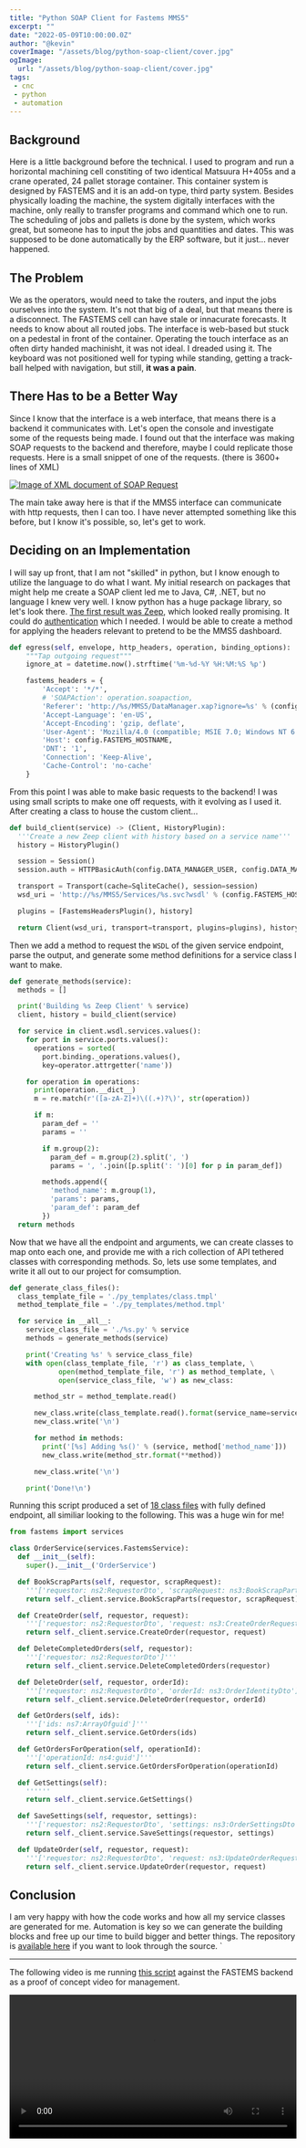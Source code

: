 ```yaml
---
title: "Python SOAP Client for Fastems MMS5"
excerpt: ""
date: "2022-05-09T10:00:00.0Z"
author: "@kevin"
coverImage: "/assets/blog/python-soap-client/cover.jpg"
ogImage:
  url: "/assets/blog/python-soap-client/cover.jpg"
tags:
 - cnc
 - python
 - automation
---
```

## Background

Here is a little background before the technical. I used to program and run a horizontal machining cell constiting of two identical Matsuura H+405s and a crane operated, 24 pallet storage container. This container system is designed by FASTEMS and it is an add-on type, third party system. Besides physically loading the machine, the system digitally interfaces with the machine, only really to transfer programs and command which one to run. The scheduling of jobs and pallets is done by the system, which works great, but someone has to input the jobs and quantities and dates. This was supposed to be done automatically by the ERP software, but it just... never happened.

## The Problem

We as the operators, would need to take the routers, and input the jobs ourselves into the system. It's not that big of a deal, but that means there is a disconnect. The FASTEMS cell can have stale or innacurate forecasts. It needs to know about all routed jobs. The interface is web-based but stuck on a pedestal in front of the container. Operating the touch interface as an often dirty handed machinisht, it was not ideal. I dreaded using it. The keyboard was not positioned well for typing while standing, getting a track-ball helped with navigation,  but still, __it was a pain__.

## There Has to be a Better Way

Since I know that the interface is a web interface, that means there is a backend it communicates with. Let's open the console and investigate some of the requests being made. I found out that the interface was making SOAP requests to the backend and therefore, maybe I could replicate those requests. Here is a small snippet of one of the requests. (there is 3600+ lines of XML)

[![Image of XML document of SOAP Request](/assets/blog/python-soap-client/xhr1.jpg)](/assets/blog/python-soap-client/xhr1.jpg)

The main take away here is that if the MMS5 interface can communicate with http requests, then I can too. I have never attempted something like this before, but I know it's possible, so, let's get to work.

## Deciding on an Implementation

I will say up front, that I am not "skilled" in python, but I know enough to utilize the language to do what I want. My initial research on packages that might help me create a SOAP client led me to Java, C#, .NET, but no language I knew very well. I know python has a huge package library, so let's look there. [The first result was Zeep](https://docs.python-zeep.org/en/master/), which looked really promising. It could do [authentication](https://docs.python-zeep.org/en/master/transport.html#http-authentication) which I needed. I would be able to create a method for applying the headers relevant to pretend to be the MMS5 dashboard.

```python
def egress(self, envelope, http_headers, operation, binding_options):
    """Tap outgoing request"""
    ignore_at = datetime.now().strftime('%m-%d-%Y %H:%M:%S %p')

    fastems_headers = {
        'Accept': '*/*',
        # 'SOAPAction': operation.soapaction,
        'Referer': 'http://%s/MMS5/DataManager.xap?ignore=%s' % (config.FASTEMS_HOSTNAME, ignore_at),
        'Accept-Language': 'en-US',
        'Accept-Encoding': 'gzip, deflate',
        'User-Agent': 'Mozilla/4.0 (compatible; MSIE 7.0; Windows NT 6.1; WOW64; Trident/7.0; SLCC2; .NET CLR 2.0.50727; .NET CLR 3.5.30729; .NET CLR 3.0.30729; .NET4.0C; .NET4.0E; McAfee; InfoPath.2)',
        'Host': config.FASTEMS_HOSTNAME,
        'DNT': '1',
        'Connection': 'Keep-Alive',
        'Cache-Control': 'no-cache'
    }
```

From this point I was able to make basic requests to the backend! I was using small scripts to make one off requests, with it evolving as I used it. After creating a class to house the custom client...

```python
def build_client(service) -> (Client, HistoryPlugin):
  '''Create a new Zeep client with history based on a service name'''
  history = HistoryPlugin()

  session = Session()
  session.auth = HTTPBasicAuth(config.DATA_MANAGER_USER, config.DATA_MANAGER_PASS)

  transport = Transport(cache=SqliteCache(), session=session)
  wsd_uri = 'http://%s/MMS5/Services/%s.svc?wsdl' % (config.FASTEMS_HOSTNAME, service)

  plugins = [FastemsHeadersPlugin(), history]

  return Client(wsd_uri, transport=transport, plugins=plugins), history
```

Then we add a method to request the `WSDL` of the given service endpoint, parse the output, and generate some method definitions for a service class I want to make.

```python
def generate_methods(service):
  methods = []

  print('Building %s Zeep Client' % service)
  client, history = build_client(service)

  for service in client.wsdl.services.values():
    for port in service.ports.values():
      operations = sorted(
        port.binding._operations.values(),
        key=operator.attrgetter('name'))

    for operation in operations:
      print(operation.__dict__)
      m = re.match(r'([a-zA-Z]+)\((.+)?\)', str(operation))

      if m:
        param_def = ''
        params = ''

        if m.group(2):
          param_def = m.group(2).split(', ')
          params = ', '.join([p.split(': ')[0] for p in param_def])

        methods.append({
          'method_name': m.group(1),
          'params': params,
          'param_def': param_def
        })
  return methods
```

Now that we have all the endpoint and arguments, we can create classes to map onto each one, and provide me with a rich collection of API tethered classes with corresponding methods. So, lets use some templates, and write it all out to our project for comsumption.

```python
def generate_class_files():
  class_template_file = './py_templates/class.tmpl'
  method_template_file = './py_templates/method.tmpl'

  for service in __all__:
    service_class_file = './%s.py' % service
    methods = generate_methods(service)

    print('Creating %s' % service_class_file)
    with open(class_template_file, 'r') as class_template, \
            open(method_template_file, 'r') as method_template, \
            open(service_class_file, 'w') as new_class:

      method_str = method_template.read()

      new_class.write(class_template.read().format(service_name=service))
      new_class.write('\n')

      for method in methods:
        print('[%s] Adding %s()' % (service, method['method_name']))
        new_class.write(method_str.format(**method))

      new_class.write('\n')

    print('Done!\n')
```

Running this script produced a set of [18 class files](https://github.com/cnc4me/python-soap-client/tree/main/fastems/services) with fully defined endpoint, all similiar looking to the following. This was a huge win for me!

```python
from fastems import services

class OrderService(services.FastemsService):
  def __init__(self):
    super().__init__('OrderService')

  def BookScrapParts(self, requestor, scrapRequest):
    '''['requestor: ns2:RequestorDto', 'scrapRequest: ns3:BookScrapPartRequestDto']'''
    return self._client.service.BookScrapParts(requestor, scrapRequest)

  def CreateOrder(self, requestor, request):
    '''['requestor: ns2:RequestorDto', 'request: ns3:CreateOrderRequestDto']'''
    return self._client.service.CreateOrder(requestor, request)

  def DeleteCompletedOrders(self, requestor):
    '''['requestor: ns2:RequestorDto']'''
    return self._client.service.DeleteCompletedOrders(requestor)

  def DeleteOrder(self, requestor, orderId):
    '''['requestor: ns2:RequestorDto', 'orderId: ns3:OrderIdentityDto']'''
    return self._client.service.DeleteOrder(requestor, orderId)

  def GetOrders(self, ids):
    '''['ids: ns7:ArrayOfguid']'''
    return self._client.service.GetOrders(ids)

  def GetOrdersForOperation(self, operationId):
    '''['operationId: ns4:guid']'''
    return self._client.service.GetOrdersForOperation(operationId)

  def GetSettings(self):
    ''''''
    return self._client.service.GetSettings()

  def SaveSettings(self, requestor, settings):
    '''['requestor: ns2:RequestorDto', 'settings: ns3:OrderSettingsDto']'''
    return self._client.service.SaveSettings(requestor, settings)

  def UpdateOrder(self, requestor, request):
    '''['requestor: ns2:RequestorDto', 'request: ns3:UpdateOrderRequestDto']'''
    return self._client.service.UpdateOrder(requestor, request)
```

## Conclusion

I am very happy with how the code works and how all my service classes are generated for me. Automation is key so we can generate the building blocks and free up our time to build bigger and better things. The repository is [available here](https://github.com/cnc4me/python-soap-client) if you want to look through the source.
`
 - - -

The following video is me running [this script](https://github.com/cnc4me/python-soap-client/blob/main/create-orders-from-schedule.py) against the FASTEMS backend as a proof of concept video for management.

<video controls width="100%">
  <source src="/assets/blog/python-soap-client/demo.m4v" />
</video>
